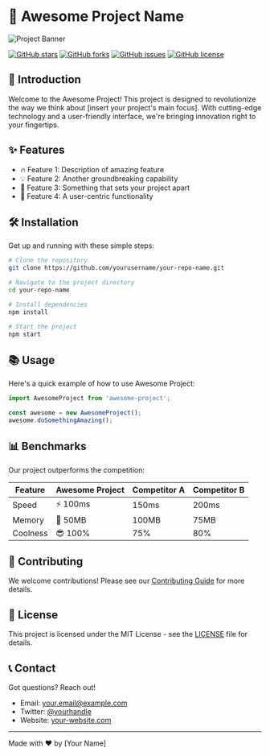 # 🚀 Awesome Project Name

![Project Banner](https://via.placeholder.com/1200x300)

[![GitHub stars](https://img.shields.io/github/stars/yourusername/your-repo-name.svg?style=social&label=Star&maxAge=2592000)](https://GitHub.com/yourusername/your-repo-name/stargazers/)
[![GitHub forks](https://img.shields.io/github/forks/yourusername/your-repo-name.svg?style=social&label=Fork&maxAge=2592000)](https://GitHub.com/yourusername/your-repo-name/network/)
[![GitHub issues](https://img.shields.io/github/issues/yourusername/your-repo-name.svg)](https://GitHub.com/yourusername/your-repo-name/issues/)
[![GitHub license](https://img.shields.io/github/license/yourusername/your-repo-name.svg)](https://github.com/yourusername/your-repo-name/blob/master/LICENSE)

## 🌟 Introduction

Welcome to the Awesome Project! This project is designed to revolutionize the way we think about [insert your project's main focus]. With cutting-edge technology and a user-friendly interface, we're bringing innovation right to your fingertips.

## ✨ Features

- 🔥 Feature 1: Description of amazing feature
- 💡 Feature 2: Another groundbreaking capability
- 🚀 Feature 3: Something that sets your project apart
- 🎨 Feature 4: A user-centric functionality

## 🛠 Installation

Get up and running with these simple steps:

```bash
# Clone the repository
git clone https://github.com/yourusername/your-repo-name.git

# Navigate to the project directory
cd your-repo-name

# Install dependencies
npm install

# Start the project
npm start
```

## 📚 Usage

Here's a quick example of how to use Awesome Project:

```javascript
import AwesomeProject from 'awesome-project';

const awesome = new AwesomeProject();
awesome.doSomethingAmazing();
```

## 📊 Benchmarks

Our project outperforms the competition:

| Feature | Awesome Project | Competitor A | Competitor B |
|---------|-----------------|--------------|--------------|
| Speed   | ⚡️ 100ms        | 150ms        | 200ms        |
| Memory  | 💾 50MB         | 100MB        | 75MB         |
| Coolness| 😎 100%         | 75%          | 80%          |

## 🤝 Contributing

We welcome contributions! Please see our [Contributing Guide](CONTRIBUTING.md) for more details.

## 📜 License

This project is licensed under the MIT License - see the [LICENSE](LICENSE) file for details.

## 📞 Contact

Got questions? Reach out!

- Email: your.email@example.com
- Twitter: [@yourhandle](https://twitter.com/yourhandle)
- Website: [your-website.com](https://your-website.com)

---

Made with ❤️ by [Your Name]
